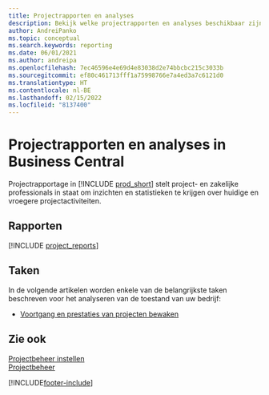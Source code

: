 ```yaml
---
title: Projectrapporten en analyses
description: Bekijk welke projectrapporten en analyses beschikbaar zijn in de standaardversie van Business Central, zodat u uw bedrijf kunt volgen.
author: AndreiPanko
ms.topic: conceptual
ms.search.keywords: reporting
ms.date: 06/01/2021
ms.author: andreipa
ms.openlocfilehash: 7ec46596e4e69d4e83038d2e74bbcbc215c3033b
ms.sourcegitcommit: ef80c461713fff1a75998766e7a4ed3a7c6121d0
ms.translationtype: HT
ms.contentlocale: nl-BE
ms.lasthandoff: 02/15/2022
ms.locfileid: "8137400"
---
```

# <a name="project-reports-and-analytics-in-business-central"></a>Projectrapporten en analyses in Business Central

Projectrapportage in [!INCLUDE [prod_short](includes/prod_short.md)] stelt project- en zakelijke professionals in staat om inzichten en statistieken te krijgen over huidige en vroegere projectactiviteiten.  

## <a name="reports"></a>Rapporten
[!INCLUDE [project_reports](includes/project-reports-include.md)]

## <a name="tasks"></a>Taken

In de volgende artikelen worden enkele van de belangrijkste taken beschreven voor het analyseren van de toestand van uw bedrijf:

* [Voortgang en prestaties van projecten bewaken](projects-how-monitor-progress-performance.md)  


## <a name="see-also"></a>Zie ook

[Projectbeheer instellen](projects-setup-projects.md)  
[Projectbeheer](projects-manage-projects.md)  

[!INCLUDE[footer-include](includes/footer-banner.md)]
